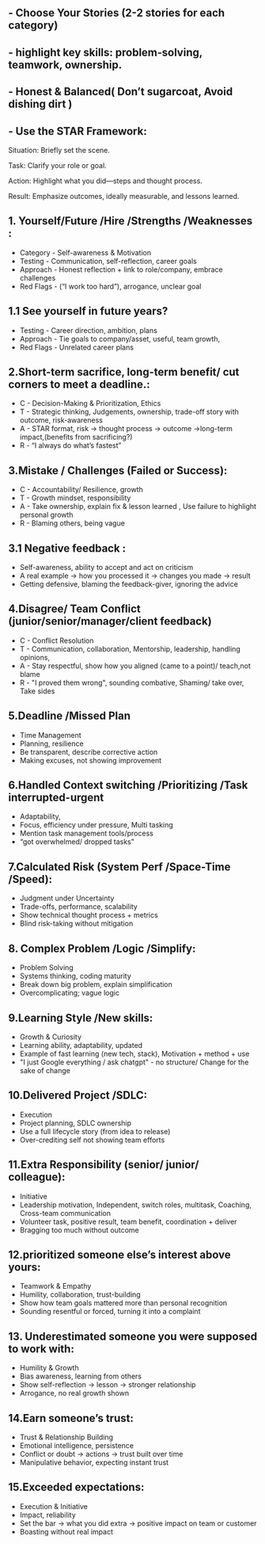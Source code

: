 ## - Choose Your Stories (2-2 stories for each category)
## - highlight key skills: problem‑solving, teamwork, ownership.
## - Honest & Balanced( Don’t sugarcoat, Avoid dishing dirt )
## - Use the STAR Framework:
Situation: Briefly set the scene.

Task: Clarify your role or goal.

Action: Highlight what you did—steps and thought process.

Result: Emphasize outcomes, ideally measurable, and lessons learned.

## 1. Yourself/Future /Hire /Strengths /Weaknesses :
- Category	- Self-awareness & Motivation	
- Testing	- Communication, self-reflection, career goals
- Approach	- Honest reflection + link to role/company, embrace challenges
- Red Flags - (“I work too hard”), arrogance, unclear goal

## 1.1 See yourself in future years?		
- Testing   - Career direction, ambition, plans	
- Approach  - Tie goals to company/asset, useful, team growth, 	
- Red Flags - Unrelated career plans

## 2.Short-term sacrifice, long-term benefit/ cut corners to meet a deadline.:
- C - Decision-Making & Prioritization, Ethics 	
- T - Strategic thinking, Judgements, ownership, trade-off story with outcome, risk-awareness
- A - STAR format, risk → thought process → outcome →long-term impact,(benefits from sacrificing?) 	
- R - “I always do what’s fastest” 

## 3.Mistake / Challenges (Failed or Success):
- C - Accountability/ Resilience, growth	
- T - Growth mindset, responsibility
- A - Take ownership, explain fix & lesson learned , Use failure to highlight personal growth
- R - Blaming others, being vague

## 3.1 Negative feedback :
- Self-awareness, ability to accept and act on criticism	
- A real example → how you processed it → changes you made → result	
- Getting defensive, blaming the feedback-giver, ignoring the advice

## 4.Disagree/ Team Conflict (junior/senior/manager/client feedback)	
- C - Conflict Resolution	
- T - Communication, collaboration, Mentorship, leadership, handling opinions, 
- A - Stay respectful, show how you aligned	(came to a point)/ teach,not blame	
- R - "I proved them wrong", sounding combative, Shaming/ take over, Take sides

## 5.Deadline /Missed Plan	
- Time Management	
- Planning, resilience	
- Be transparent, describe corrective action	
- Making excuses, not showing improvement

## 6.Handled Context switching /Prioritizing /Task interrupted-urgent	
- Adaptability, 	
- Focus, efficiency under pressure, Multi tasking	
- Mention task management tools/process	
- “got overwhelmed/ dropped tasks”

## 7.Calculated Risk (System Perf /Space-Time /Speed):	
- Judgment under Uncertainty	
- Trade-offs, performance, scalability	
- Show technical thought process + metrics	
- Blind risk-taking without mitigation

## 8. Complex Problem /Logic /Simplify:	
- Problem Solving	
- Systems thinking, coding maturity	
- Break down big problem, explain simplification	
- Overcomplicating; vague logic

## 9.Learning Style	/New skills:
- Growth & Curiosity 	
- Learning ability, adaptability, updated 	
- Example of fast learning (new tech, stack), Motivation + method + use	
- "I just Google everything / ask chatgpt" - no structure/ Change for the sake of change

## 10.Delivered Project /SDLC:	
- Execution	
- Project planning, SDLC ownership	
- Use a full lifecycle story (from idea to release)	
- Over-crediting self not showing  team efforts

## 11.Extra Responsibility	(senior/ junior/ colleague):
- Initiative	
- Leadership motivation, Independent, switch roles, multitask, Coaching, Cross-team communication	
- Volunteer task, positive result, team benefit, coordination + deliver	
- Bragging too much without outcome

## 12.prioritized someone else’s interest above yours:	
- Teamwork & Empathy	
- Humility, collaboration, trust-building	
- Show how team goals mattered more than personal recognition	
- Sounding resentful or forced, turning it into a complaint

## 13. Underestimated someone you were supposed to work with:	
- Humility & Growth	
- Bias awareness, learning from others	
- Show self-reflection → lesson → stronger relationship	
- Arrogance, no real growth shown

## 14.Earn someone’s trust:	
- Trust & Relationship Building	
- Emotional intelligence, persistence	
- Conflict or doubt → actions → trust built over time	
- Manipulative behavior, expecting instant trust

## 15.Exceeded expectations:	
- Execution & Initiative	
- Impact, reliability	
- Set the bar → what you did extra → positive impact on team or customer	
- Boasting without real impact
